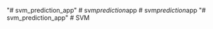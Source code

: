 "# svm_prediction_app" 
#   s v m _ p r e d i c t i o n _ a p p  
 #   s v m _ p r e d i c t i o n _ a p p  
 "# svm_prediction_app" 
#   S V M  
 